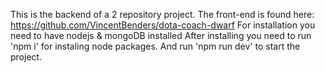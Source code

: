 This is the backend of a 2 repository project.
The front-end is found here: https://github.com/VincentBenders/dota-coach-dwarf
For installation you need to have nodejs & mongoDB installed
After installing you need to run 'npm i' for instaling node packages.
And run 'npm run dev' to start the project.
